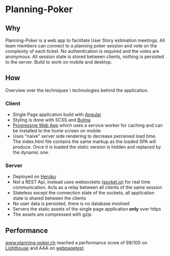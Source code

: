 # Planning-Poker

## Why

Planning-Poker is a web app to facilitate User Story estimation meetings.
All team members can connect to a planning poker session and vote on the complexity of each ticket. No authentication is required and the votes are anonymous. All session state is stored between clients, nothing is persisted to the server.
Build to work on mobile and desktop.

## How

Overview over the techniques \ technologies behind the application.

### Client

-   Single Page application build with [Angular](https://angular.io/)
-   Styling is done with SCSS and [Bulma](https://bulma.io/)
-   [Progressive Web App](https://en.wikipedia.org/wiki/Progressive_web_applications) which uses a service worker for caching and can be installed to the home screen on mobile
-   Uses "naive" server side rendering to decrease perceived load time. The index.html file contains the same markup as the loaded SPA will produce. Once it is loaded the static version is hidden and replaced by the dynamic one.

### Server

-   Deployed on [Heroku](https://www.heroku.com/)
-   Not a REST Api, instead uses websockets ([socket.io](https://socket.io/)) for real time communication. Acts as a relay between all clients of the same session
-   Stateless except the connection state of the sockets, all application state is shared between the clients
-   No user data is persisted, there is no database involved
-   Servers the static assets of the single page application **only** over https
-   The assets are compressed with gzip

## Performance

www.planning-poker.ch reached a performance score of 99/100 on [Lighthouse](https://developers.google.com/web/tools/lighthouse/) and AAA on [webpagetest](https://www.webpagetest.org).
